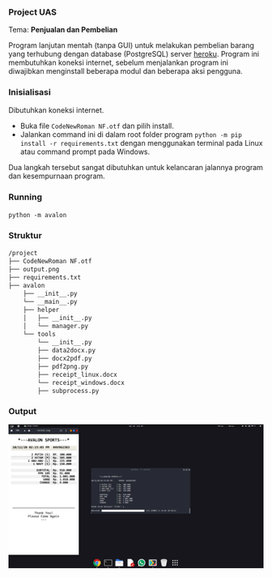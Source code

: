 ### Project UAS

Tema: **Penjualan dan Pembelian**  

Program lanjutan mentah (tanpa GUI) untuk melakukan pembelian barang yang terhubung dengan database (PostgreSQL) server [heroku](https://heroku.com). Program ini membutuhkan koneksi internet, sebelum menjalankan program ini diwajibkan menginstall beberapa modul dan beberapa aksi pengguna.


### Inisialisasi

Dibutuhkan koneksi internet.

* Buka file `CodeNewRoman NF.otf` dan pilih install.
* Jalankan command ini di dalam root folder program `python -m pip install -r requirements.txt` dengan menggunakan terminal pada Linux atau command prompt pada Windows.

Dua langkah tersebut sangat dibutuhkan untuk kelancaran jalannya program dan kesempurnaan program.


### Running

`python -m avalon`


### Struktur

```
/project
├── CodeNewRoman NF.otf
├── output.png
├── requirements.txt
├── avalon
    ├── __init__.py
    └── __main__.py
    ├── helper
    │   ├── __init__.py
    │   └── manager.py
    └── tools
        └── __init__.py
        ├── data2docx.py
        ├── docx2pdf.py
        ├── pdf2png.py
        ├── receipt_linux.docx
        └── receipt_windows.docx
        ├── subprocess.py
```


### Output

<img src="https://raw.githubusercontent.com/adekmaulana/UAS/main/output.png" width="950px">
